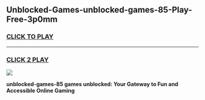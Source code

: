 
## Unblocked-Games-unblocked-games-85-Play-Free-3p0mm
<h3>
<a href="https://premium76.site?title=unblocked-games-85&ref=17A">CLICK TO PLAY</a></h3>
<hr>

<h3>
<a href="https://premium76.site?title=unblocked-games-85&ref=17A">CLICK 2 PLAY</a>
  
</h3>

<a href="https://premium76.site?title=unblocked-games-85&ref=17A"><img src="https://clearcache.store/games.png"></a>


**unblocked-games-85 games unblocked: Your Gateway to Fun and Accessible Online Gaming**
